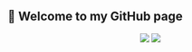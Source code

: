 ## 👋 Welcome to my GitHub page 

<div align="center">  
  <img src="https://github-readme-stats.vercel.app/api?username=Fa1ki&show_icons=true&bg_color=0d1117&text_color=9f9f9f&title_color=4493f8&border_color=3d444d" />
  <img src="https://github-readme-stats.vercel.app/api/top-langs/?username=Fa1ki&layout=compact&hide=html,cmake&bg_color=0d1117&text_color=9f9f9f&title_color=4493f8&border_color=3d444d" />
</div> 


<!---
Fa1ki/Fa1ki is a ✨ special ✨ repository because its `README.md` (this file) appears on your GitHub profile.
You can click the Preview link to take a look at your changes.
--->
